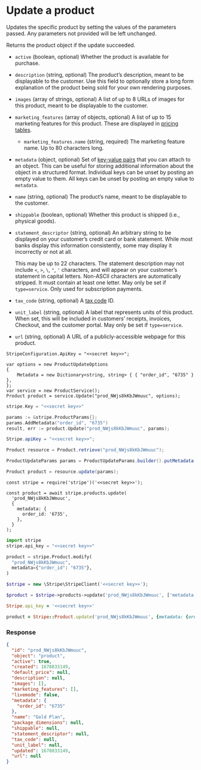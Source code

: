 # Update a product

Updates the specific product by setting the values of the parameters passed. Any parameters not provided will be left unchanged.

Returns the product object if the update succeeded.

- `active` (boolean, optional)
  Whether the product is available for purchase.

- `description` (string, optional)
  The product’s description, meant to be displayable to the customer. Use this field to optionally store a long form explanation of the product being sold for your own rendering purposes.

- `images` (array of strings, optional)
  A list of up to 8 URLs of images for this product, meant to be displayable to the customer.

- `marketing_features` (array of objects, optional)
  A list of up to 15 marketing features for this product. These are displayed in [pricing tables](https://docs.stripe.com/docs/payments/checkout/pricing-table.md).

  - `marketing_features.name` (string, required)
    The marketing feature name. Up to 80 characters long.

- `metadata` (object, optional)
  Set of [key-value pairs](https://docs.stripe.com/docs/api/metadata.md) that you can attach to an object. This can be useful for storing additional information about the object in a structured format. Individual keys can be unset by posting an empty value to them. All keys can be unset by posting an empty value to `metadata`.

- `name` (string, optional)
  The product’s name, meant to be displayable to the customer.

- `shippable` (boolean, optional)
  Whether this product is shipped (i.e., physical goods).

- `statement_descriptor` (string, optional)
  An arbitrary string to be displayed on your customer’s credit card or bank statement. While most banks display this information consistently, some may display it incorrectly or not at all.

  This may be up to 22 characters. The statement description may not include `<`, `>`, `\`, `"`, `'` characters, and will appear on your customer’s statement in capital letters. Non-ASCII characters are automatically stripped.
  It must contain at least one letter. May only be set if `type=service`. Only used for subscription payments.

- `tax_code` (string, optional)
  A [tax code](https://docs.stripe.com/docs/tax/tax-categories.md) ID.

- `unit_label` (string, optional)
  A label that represents units of this product. When set, this will be included in customers’ receipts, invoices, Checkout, and the customer portal. May only be set if `type=service`.

- `url` (string, optional)
  A URL of a publicly-accessible webpage for this product.

```dotnet
StripeConfiguration.ApiKey = "<<secret key>>";

var options = new ProductUpdateOptions
{
    Metadata = new Dictionary<string, string> { { "order_id", "6735" } },
};
var service = new ProductService();
Product product = service.Update("prod_NWjs8kKbJWmuuc", options);
```

```go
stripe.Key = "<<secret key>>"

params := &stripe.ProductParams{};
params.AddMetadata("order_id", "6735")
result, err := product.Update("prod_NWjs8kKbJWmuuc", params);
```

```java
Stripe.apiKey = "<<secret key>>";

Product resource = Product.retrieve("prod_NWjs8kKbJWmuuc");

ProductUpdateParams params = ProductUpdateParams.builder().putMetadata("order_id", "6735").build();

Product product = resource.update(params);
```

```node
const stripe = require('stripe')('<<secret key>>');

const product = await stripe.products.update(
  'prod_NWjs8kKbJWmuuc',
  {
    metadata: {
      order_id: '6735',
    },
  }
);
```

```python
import stripe
stripe.api_key = "<<secret key>>"

product = stripe.Product.modify(
  "prod_NWjs8kKbJWmuuc",
  metadata={"order_id": "6735"},
)
```

```php
$stripe = new \Stripe\StripeClient('<<secret key>>');

$product = $stripe->products->update('prod_NWjs8kKbJWmuuc', ['metadata' => ['order_id' => '6735']]);
```

```ruby
Stripe.api_key = '<<secret key>>'

product = Stripe::Product.update('prod_NWjs8kKbJWmuuc', {metadata: {order_id: '6735'}})
```

### Response

```json
{
  "id": "prod_NWjs8kKbJWmuuc",
  "object": "product",
  "active": true,
  "created": 1678833149,
  "default_price": null,
  "description": null,
  "images": [],
  "marketing_features": [],
  "livemode": false,
  "metadata": {
    "order_id": "6735"
  },
  "name": "Gold Plan",
  "package_dimensions": null,
  "shippable": null,
  "statement_descriptor": null,
  "tax_code": null,
  "unit_label": null,
  "updated": 1678833149,
  "url": null
}
```